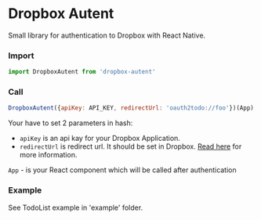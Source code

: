 # Dropbox Autent

Small library for authentication to Dropbox with React Native.

### Import

```js
import DropboxAutent from 'dropbox-autent'
```

### Call

```js
DropboxAutent({apiKey: API_KEY, redirectUrl: 'oauth2todo://foo'})(App)

```

Your have to set 2 parameters in hash:
- `apiKey` is an api kay for your Dropbox Application.
- `redirectUrl` is redirect url. It should be set in Dropbox.
<a href="https://medium.com/@jtremback/oauth-2-with-react-native-c3c7c64cbb6d">Read here</a> for more information.

`App` - is your React component which will be called after authentication

### Example

See TodoList example in 'example' folder.